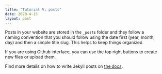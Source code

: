 ```yaml
---
title: "Tutorial V: posts"
date: 2020-4-15
layout: post
---
```


Posts in your website are stored in the `_posts` folder and they follow a naming convention that you should follow using the date first (year, month, day) and then a simple title slug. This helps to keep things organized.

If you are using Github interface, you can use the top right buttons to create new files or upload them.


Find more details on how to write Jekyll posts on [the docs](https://jekyllrb.com/docs/posts/).